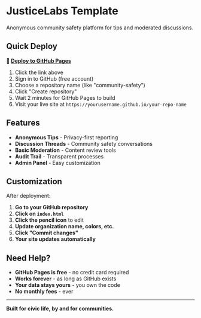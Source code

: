 # JusticeLabs Template

Anonymous community safety platform for tips and moderated discussions.

## Quick Deploy

**🚀 [Deploy to GitHub Pages](https://github.com/bohselecta/labs-for-america/generate)**

1. Click the link above
2. Sign in to GitHub (free account)
3. Choose a repository name (like "community-safety")
4. Click "Create repository"
5. Wait 2 minutes for GitHub Pages to build
6. Visit your live site at `https://yourusername.github.io/your-repo-name`

## Features

- **Anonymous Tips** - Privacy-first reporting
- **Discussion Threads** - Community safety conversations
- **Basic Moderation** - Content review tools
- **Audit Trail** - Transparent processes
- **Admin Panel** - Easy customization

## Customization

After deployment:

1. **Go to your GitHub repository**
2. **Click on `index.html`**
3. **Click the pencil icon** to edit
4. **Update organization name, colors, etc.**
5. **Click "Commit changes"**
6. **Your site updates automatically**

## Need Help?

- **GitHub Pages is free** - no credit card required
- **Works forever** - as long as GitHub exists
- **Your data stays yours** - you own the code
- **No monthly fees** - ever

---

**Built for civic life, by and for communities.**
